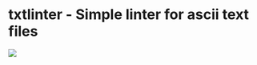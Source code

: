 # txtlinter - Simple linter for ascii text files

![](https://github.com/WestleyR/txtlinter/workflows/txtlinter%20CI/badge.svg)



<br>

